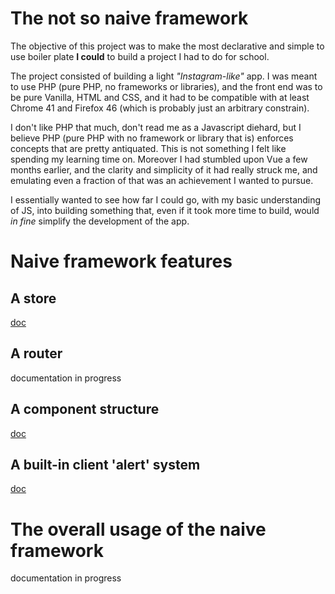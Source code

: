 # The not so naive framework

The objective of this project was to make the most declarative and simple to use boiler plate **I could** to build a project I had to do for school.

The project consisted of building a light _"Instagram-like"_ app. I was meant to use PHP (pure PHP, no frameworks or libraries), and the front end was to be pure Vanilla, HTML and CSS, and it had to be compatible with at least Chrome 41 and Firefox 46 (which is probably just an arbitrary constrain).

I don't like PHP that much, don't read me as a Javascript diehard, but I believe PHP (pure PHP with no framework or library that is) enforces concepts that are pretty antiquated. This is not something I felt like spending my learning time on. Moreover I had stumbled upon Vue a few months earlier, and the clarity and simplicity of it had really struck me, and emulating even a fraction of that was an achievement I wanted to pursue.

I essentially wanted to see how far I could go, with my basic understanding of JS, into building something that, even if it took more time to build, would _in fine_ simplify the development of the app.


# Naive framework features

## A store
[doc](doc_STORE_how-the-store-works.md)

## A router
documentation in progress

## A component structure
[doc](doc_COMPONENTS.md)

## A built-in client 'alert' system
[doc](doc_ALERTS_how-alerts-work.md)


# The overall usage of the naive framework

documentation in progress
